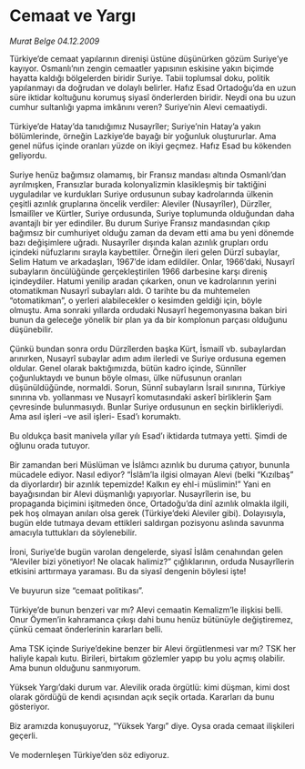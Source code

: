 # Cemaat ve Yargı

*Murat Belge 04.12.2009*

<div class="taraf_structure_2col_1zq">
<div class="margen_n">



 <p>Türkiye’de cemaat yapılarının direnişi üstüne düşünürken gözüm Suriye’ye kayıyor. Osmanlı’nın zengin cemaatler yapısının eskisine yakın biçimde hayatta kaldığı bölgelerden biridir Suriye. Tabii toplumsal doku, politik yapılanmayı da doğrudan ve dolaylı belirler. Hafız Esad Ortadoğu’da en uzun süre iktidar koltuğunu korumuş siyasî önderlerden biridir. Neydi ona bu uzun cumhur sultanlığı yapma imkânını veren? Suriye’nin Alevi cemaatiydi. <br/><br/>Türkiye’de Hatay’da tanıdığımız Nusayrîler; Suriye’nin Hatay’a yakın bölümlerinde, örneğin Lazkiye’de bayağı bir yoğunluk oluştururlar. Ama genel nüfus içinde oranları yüzde on ikiyi geçmez. Hafız Esad bu kökenden geliyordu. <br/><br/>Suriye henüz bağımsız olamamış, bir Fransız mandası altında Osmanlı’dan ayrılmışken, Fransızlar burada kolonyalizmin klasikleşmiş bir taktiğini uyguladılar ve kurdukları Suriye ordusunun subay kadrolarında ülkenin çeşitli azınlık gruplarına öncelik verdiler: Aleviler (Nusayrîler), Dürzîler, İsmailîler ve Kürtler, Suriye ordusunda, Suriye toplumunda olduğundan daha avantajlı bir yer edindiler. Bu durum Suriye Fransız mandasından çıkıp bağımsız bir cumhuriyet olduğu zaman da devam etti ama bu yeni dönemde bazı değişimlere uğradı. Nusayrîler dışında kalan azınlık grupları ordu içindeki nüfuzlarını sırayla kaybettiler. Örneğin ileri gelen Dürzî subaylar, Selim Hatum ve arkadaşları, 1967’de idam edildiler. Onlar, 1966’daki, Nusayrî subayların öncülüğünde gerçekleştirilen 1966 darbesine karşı direniş içindeydiler. Hatumi yenilip aradan çıkarken, onun ve kadrolarının yerini otomatikman Nusayrî subayları aldı. O tarihte bu da muhtemelen “otomatikman”, o yerleri alabilecekler o kesimden geldiği için, böyle olmuştu. Ama sonraki yıllarda ordudaki Nusayrî hegemonyasına bakan biri bunun da geleceğe yönelik bir plan ya da bir komplonun parçası olduğunu düşünebilir. <br/><br/>Çünkü bundan sonra ordu Dürzîlerden başka Kürt, İsmailî vb. subaylardan arınırken, Nusayrî subaylar adım adım ilerledi ve Suriye ordusuna egemen oldular. Genel olarak baktığımızda, bütün kadro içinde, Sünnîler çoğunluktaydı ve bunun böyle olması, ülke nüfusunun oranları düşünüldüğünde, normaldi. Sorun, Sünnî subayların İsrail sınırına, Türkiye sınırına vb. yollanması ve Nusayrî komutasındaki askerî birliklerin Şam çevresinde bulunmasıydı. Bunlar Suriye ordusunun en seçkin birlikleriydi. Ama asıl işleri –ve asil işleri- Esad’ı korumaktı. <br/><br/>Bu oldukça basit manivela yıllar yılı Esad’ı iktidarda tutmaya yetti. Şimdi de oğlunu orada tutuyor. <br/><br/>Bir zamandan beri Müslüman ve İslâmcı azınlık bu duruma çatıyor, bununla mücadele ediyor. Nasıl ediyor? “İslâm’la ilgisi olmayan Alevi (belki “Kızılbaş” da diyorlardır) bir azınlık tepemizde! Kalkın ey ehl-i müslimin!” Yani en bayağısından bir Alevi düşmanlığı yapıyorlar. Nusayrîlerin ise, bu propaganda biçimini işitmeden önce, Ortadoğu’da dinî azınlık olmakla ilgili, pek hoş olmayan anıları olsa gerek (Türkiye’deki Aleviler gibi). Dolayısıyla, bugün elde tutmaya devam ettikleri saldırgan pozisyonu aslında savunma amacıyla tuttukları da söylenebilir. <br/><br/>İroni, Suriye’de bugün varolan dengelerde, siyasî İslâm cenahından gelen “Aleviler bizi yönetiyor! Ne olacak halimiz?” çığlıklarının, orduda Nusayrîlerin etkisini arttırmaya yaraması. Bu da siyasî dengenin böylesi işte! <br/><br/>Ve buyurun size “cemaat politikası”. <br/><br/>Türkiye’de bunun benzeri var mı? Alevi cemaatin Kemalizm’le ilişkisi belli. Onur Öymen’in kahramanca çıkışı dahi bunu henüz bütünüyle değiştiremez, çünkü cemaat önderlerinin kararları belli. <br/><br/>Ama TSK içinde Suriye’dekine benzer bir Alevi örgütlenmesi var mı? TSK her haliyle kapalı kutu. Birileri, birtakım gözlemler yapıp bu yolu açmış olabilir. Ama bunun olduğunu sanmıyorum. <br/><br/>Yüksek Yargı’daki durum var. Alevilik orada örgütlü: kimi düşman, kimi dost olarak gördüğü de kendi açısından açık seçik ortada. Kararları da bunu gösteriyor. <br/><br/>Biz aramızda konuşuyoruz, “Yüksek Yargı” diye. Oysa orada cemaat ilişkileri geçerli. <br/><br/>Ve modernleşen Türkiye’den söz ediyoruz.</p>
<br/>
<br/>
<br/>



<br/>


<div id="taraf_not">
</div>

</div>


</div>
